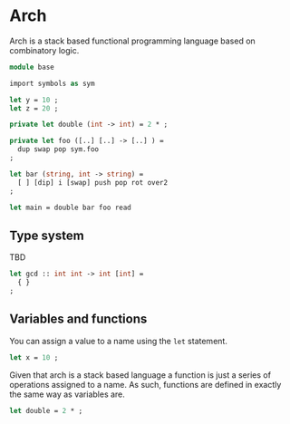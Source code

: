 # Arch

Arch is a stack based functional programming language based on combinatory logic.

```ocaml
module base

import symbols as sym

let y = 10 ;
let z = 20 ;

private let double (int -> int) = 2 * ;

private let foo ([..] [..] -> [..] ) =
  dup swap pop sym.foo
;

let bar (string, int -> string) =
  [ ] [dip] i [swap] push pop rot over2
;

let main = double bar foo read
```
## Type system

TBD

```ocaml
let gcd :: int int -> int [int] =
  { }
;
```

## Variables and functions

You can assign a value to a name using the `let` statement.

```ocaml
let x = 10 ;
```

Given that arch is a stack based language a function is just a series of operations assigned to a name. As such, functions are defined in exactly the same
way as variables are.

```ocaml
let double = 2 * ;
```
